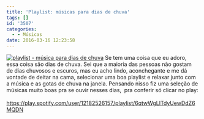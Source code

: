 ```yaml
---
title: 'Playlist: músicas para dias de chuva'
tags: []
id: '3507'
categories:
  - - Músicas
date: 2016-03-16 12:23:58
---
```


[![playlist - música para dias de chuva](/images/2016/03/músicas-para-dia-de-chuva-822x1024.jpg)](/images/2016/03/músicas-para-dia-de-chuva.jpg) Se tem uma coisa que eu adoro, essa coisa são dias de chuva. Sei que a maioria das pessoas não gostam de dias chuvosos e escuros, mas eu acho lindo, aconchegante e me dá vontade de deitar na cama, selecionar uma boa playlist e relaxar junto com a música e as gotas de chuva na janela. Pensando nisso fiz uma seleção de músicas muito boas pra se ouvir nesses dias,  pra conferir só clicar no play:   https://play.spotify.com/user/12182526157/playlist/6qtwWgLITdyUewDdZ6MQDN
